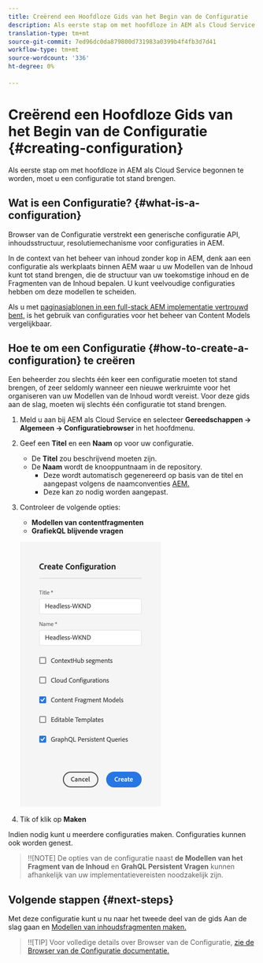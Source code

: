 ```yaml
---
title: Creërend een Hoofdloze Gids van het Begin van de Configuratie
description: Als eerste stap om met hoofdloze in AEM als Cloud Service begonnen te worden, moet u een configuratie tot stand brengen.
translation-type: tm+mt
source-git-commit: 7ed96dc0da879800d731983a0399b4f4fb3d7d41
workflow-type: tm+mt
source-wordcount: '336'
ht-degree: 0%

---
```



# Creërend een Hoofdloze Gids van het Begin van de Configuratie {#creating-configuration}

Als eerste stap om met hoofdloze in AEM als Cloud Service begonnen te worden, moet u een configuratie tot stand brengen.

## Wat is een Configuratie? {#what-is-a-configuration}

Browser van de Configuratie verstrekt een generische configuratie API, inhoudsstructuur, resolutiemechanisme voor configuraties in AEM.

In de context van het beheer van inhoud zonder kop in AEM, denk aan een configuratie als werkplaats binnen AEM waar u uw Modellen van de Inhoud kunt tot stand brengen, die de structuur van uw toekomstige inhoud en de Fragmenten van de Inhoud bepalen. U kunt veelvoudige configuraties hebben om deze modellen te scheiden.

Als u met [paginasjablonen in een full-stack AEM implementatie vertrouwd bent,](/help/sites-cloud/authoring/features/templates.md) is het gebruik van configuraties voor het beheer van Content Models vergelijkbaar.

## Hoe te om een Configuratie {#how-to-create-a-configuration} te creëren

Een beheerder zou slechts één keer een configuratie moeten tot stand brengen, of zeer seldomly wanneer een nieuwe werkruimte voor het organiseren van uw Modellen van de Inhoud wordt vereist. Voor deze gids aan de slag, moeten wij slechts één configuratie tot stand brengen.

1. Meld u aan bij AEM als Cloud Service en selecteer **Gereedschappen -> Algemeen -> Configuratiebrowser** in het hoofdmenu.
1. Geef een **Titel** en een **Naam** op voor uw configuratie.
   * De **Titel** zou beschrijvend moeten zijn.
   * De **Naam** wordt de knooppuntnaam in de repository.
      * Deze wordt automatisch gegenereerd op basis van de titel en aangepast volgens de naamconventies [AEM.](/help/implementing/developing/introduction/naming-conventions.md)
      * Deze kan zo nodig worden aangepast.
1. Controleer de volgende opties:
   * **Modellen van contentfragmenten**
   * **GrafiekQL blijvende vragen**

   ![Configuratie maken](../assets/create-configuration.png)

1. Tik of klik op **Maken**

Indien nodig kunt u meerdere configuraties maken. Configuraties kunnen ook worden genest.

>!![NOTE]
De opties van de configuratie naast **de Modellen van het Fragment van de Inhoud** en **GrahQL Persistent Vragen** kunnen afhankelijk van uw implementatievereisten noodzakelijk zijn.

## Volgende stappen {#next-steps}

Met deze configuratie kunt u nu naar het tweede deel van de gids Aan de slag gaan en [Modellen van inhoudsfragmenten maken.](create-content-model.md)

>!![TIP]
Voor volledige details over Browser van de Configuratie, [zie de Browser van de Configuratie documentatie.](/help/implementing/developing/introduction/configurations.md)
